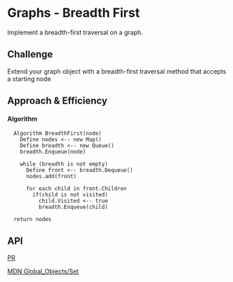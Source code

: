 # Graphs - Breadth First
<!-- Short summary or background information -->
Implement a breadth-first traversal on a graph.

## Challenge
<!-- Description of the challenge -->

Extend your graph object with a breadth-first traversal method that accepts a starting node

## Approach & Efficiency
<!-- What approach did you take? Why? What is the Big O space/time for this approach? -->

#### Algorithm
```
  Algorithm BreadthFirst(node)
    Define nodes <-- new Map()
    Define breadth <-- new Queue()
    breadth.Enqueue(node)

    while (breadth is not empty)
      Define front <-- breadth.Dequeue()
      nodes.add(front)

      for each child in front.Children
        if(child is not visited)
          child.Visited <-- true
          breadth.Enqueue(child)
        
  return nodes
```

## API
<!-- Description of each method publicly available in your Graph -->

[PR](https://github.com/astrokd/data-structures-and-algorithms/pull/56)

[MDN Global_Objects/Set](https://developer.mozilla.org/en-US/docs/Web/JavaScript/Reference/Global_Objects/Set)
